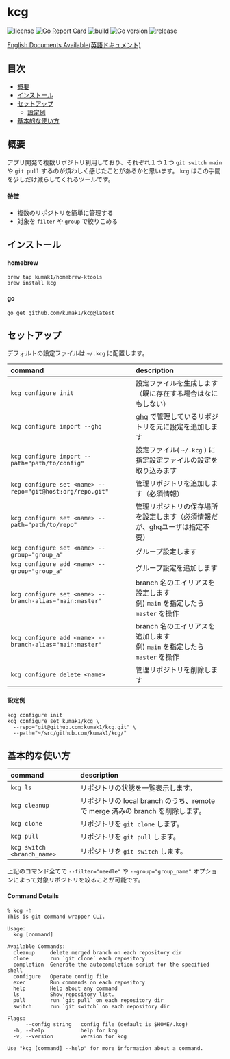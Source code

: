 # kcg

![license](https://img.shields.io/github/license/kumak1/kcg)
[![Go Report Card](https://goreportcard.com/badge/github.com/kumak1/kcg)](https://goreportcard.com/report/github.com/kumak1/kcg)
![build](https://img.shields.io/github/actions/workflow/status/kumak1/kcg/release.yml)
![Go version](https://img.shields.io/github/go-mod/go-version/kumak1/kcg)
![release](https://img.shields.io/github/v/release/kumak1/kcg)

[English Documents Available(英語ドキュメント)](README.md)

## 目次

- [概要](#概要)
- [インストール](#インストール)
- [セットアップ](#セットアップ)
  - [設定例](#設定例)
- [基本的な使い方](#基本的な使い方)

## 概要

アプリ開発で複数リポジトリ利用しており、それぞれ１つ１つ `git switch main` や `git pull` するのが煩わしく感じたことがあるかと思います。 `kcg` はこの手間を少しだけ減らしてくれるツールです。

#### 特徴

- 複数のリポジトリを簡単に管理する
- 対象を `filter` や `group` で絞りこめる

## インストール

#### homebrew

```shell
brew tap kumak1/homebrew-ktools 
brew install kcg
```

#### go

```shell
go get github.com/kumak1/kcg@latest
```

## セットアップ

デフォルトの設定ファイルは `~/.kcg` に配置します。

| command                                                   | description                                                     |
|:----------------------------------------------------------|:----------------------------------------------------------------|
| `kcg configure init`                                      | 設定ファイルを生成します（既に存在する場合はなにもしない）                                   |
| `kcg configure import --ghq`                              | [ghq](https://github.com/x-motemen/ghq) で管理しているリポジトリを元に設定を追加します |
| `kcg configure import --path="path/to/config"`            | 設定ファイル( `~/.kcg` ) に指定設定ファイルの設定を取り込みます                          |
| `kcg configure set <name> --repo="git@host:org/repo.git"` | 管理リポジトリを追加します（必須情報）                                             |
| `kcg configure set <name> --path="path/to/repo"`          | 管理リポジトリの保存場所を設定します（必須情報だが、ghqユーザは指定不要）                          |
| `kcg configure set <name> --group="group_a"`              | グループ設定します                                                       | 
| `kcg configure add <name> --group="group_a"`              | グループ設定を追加します                                                    | 
| `kcg configure set <name> --branch-alias="main:master"`   | branch 名のエイリアスを設定します<br>例) `main` を指定したら `master` を操作           |
| `kcg configure add <name> --branch-alias="main:master"`   | branch 名のエイリアスを追加します<br>例) `main` を指定したら `master` を操作           |
| `kcg configure delete <name>`                             | 管理リポジトリを削除します                                                   |

#### 設定例

```shell
kcg configure init
kcg configure set kumak1/kcg \
  --repo="git@github.com:kumak1/kcg.git" \
  --path="~/src/github.com/kumak1/kcg/"
```

## 基本的な使い方

| command                    | description                                               |
|:---------------------------|:----------------------------------------------------------|
| `kcg ls`                   | リポジトリの状態を一覧表示します。                                         |
| `kcg cleanup`              | リポジトリの local branch のうち、remote で merge 済みの branch を削除します。 |
| `kcg clone`                | リポジトリを `git clone` します。                                   |
| `kcg pull`                 | リポジトリを `git pull` します。                                    |
| `kcg switch <branch_name>` | リポジトリを `git switch` します。                                  |

上記のコマンド全てで `--filter="needle"` や `--group="group_name"` オプションによって対象リポジトリを絞ることが可能です。

#### Command Details

```shell
% kcg -h
This is git command wrapper CLI.

Usage:
  kcg [command]

Available Commands:
  cleanup     delete merged branch on each repository dir
  clone       run `git clone` each repository
  completion  Generate the autocompletion script for the specified shell
  configure   Operate config file
  exec        Run commands on each repository
  help        Help about any command
  ls          Show repository list.
  pull        run `git pull` on each repository dir
  switch      run `git switch` on each repository dir

Flags:
      --config string   config file (default is $HOME/.kcg)
  -h, --help            help for kcg
  -v, --version         version for kcg

Use "kcg [command] --help" for more information about a command.
```

